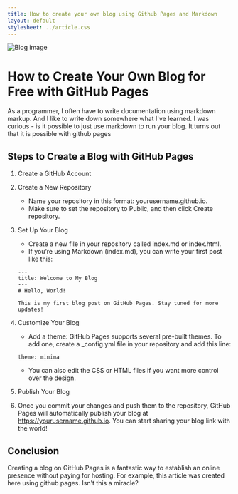 ```yaml
---
title: How to create your own blog using Github Pages and Markdown
layout: default
stylesheet: ../article.css
---
```


<image id="header-image" src="./blog.jpg" alt="Blog image"></image>


# How to Create Your Own Blog for Free with GitHub Pages
As a programmer, I often have to write documentation using markdown markup. 
And I like to write down somewhere what I've learned. I was curious - is it possible to just use markdown to run your blog. 
It turns out that it is possible with github pages

## Steps to Create a Blog with GitHub Pages
1. Create a GitHub Account
2. Create a New Repository
   * Name your repository in this format: yourusername.github.io.
   * Make sure to set the repository to Public, and then click Create repository.
3. Set Up Your Blog
   * Create a new file in your repository called index.md or index.html.
   * If you’re using Markdown (index.md), you can write your first post like this:

   ```
   ---
   title: Welcome to My Blog
   ---
   # Hello, World!
   
   This is my first blog post on GitHub Pages. Stay tuned for more updates!
   ```
4. Customize Your Blog
   * Add a theme: GitHub Pages supports several pre-built themes. To add one, create a _config.yml file in your repository and add this line:
   ```
   theme: minima
   ```
   * You can also edit the CSS or HTML files if you want more control over the design.
5. Publish Your Blog
6. Once you commit your changes and push them to the repository, GitHub Pages will automatically publish your blog at https://yourusername.github.io. You can start sharing your blog link with the world!

## Conclusion
Creating a blog on GitHub Pages is a fantastic way to establish an online presence without paying for hosting. For example, this article was created here using github pages. Isn't this a miracle?
